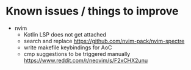 # Known issues / things to improve

- nvim
    - Kotlin LSP does not get attached
    - search and replace https://github.com/nvim-pack/nvim-spectre
    - write makefile keybindings for AoC
    - cmp suggestions to be triggered manually https://www.reddit.com/r/neovim/s/F2xCHX2unu
